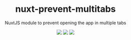 <h1 align="center">
  nuxt-prevent-multitabs
</h1>
<p align="center">
  NuxtJS module to prevent opening the app in multiple tabs
</p>

<p align="center">
  <a href="https://www.npmjs.com/package/nuxt-prevent-multitabs"><img src="https://img.shields.io/npm/v/nuxt-prevent-multitabs?style=flat-square"></a> <a href="https://www.npmjs.com/package/nuxt-prevent-multitabs"><img src="https://img.shields.io/npm/dt/nuxt-prevent-multitabs?style=flat-square"></a> <a href="#"><img src="https://img.shields.io/github/license/dogchef-be/nuxt-prevent-multitabs?style=flat-square"></a>
</p>
